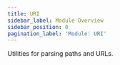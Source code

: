 ```yaml
---
title: URI
sidebar_label: Module Overview
sidebar_position: 0
pagination_label: 'Module: URI'
---
```


Utilities for parsing paths and URLs.

